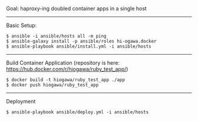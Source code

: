 Goal: haproxy-ing doubled container apps in a single host

---

Basic Setup:

```
$ ansible -i ansible/hosts all -m ping
$ ansible-galaxy install -p ansible/roles hi-ogawa.docker
$ ansible-playbook ansible/install.yml -i ansible/hosts
```

---

Build Container Application (repository is here: https://hub.docker.com/r/hiogawa/ruby_test_app/)

```
$ docker build -t hiogawa/ruby_test_app ./app
$ docker push hiogawa/ruby_test_app
```

---

Deployment

```
$ ansible-playbook ansible/deploy.yml -i ansible/hosts
```
